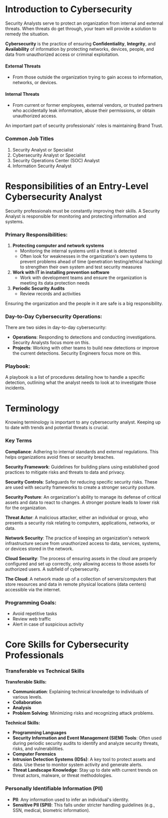# Introduction to Cybersecurity

Security Analysts serve to protect an organization from internal and external threats. When threats do get through, your team will provide a solution to remedy the situation.

**Cybersecurity** is the practice of ensuring **Confidentiality**, **Integrity**, and **Availability** of information by protecting networks, devices, people, and data from unauthorized access or criminal exploitation.

#### External Threats
- From those outside the organization trying to gain access to information, networks, or devices.

#### Internal Threats
- From current or former employees, external vendors, or trusted partners who accidentally leak information, abuse their permissions, or obtain unauthorized access.

An important part of security professionals' roles is maintaining Brand Trust.

### Common Job Titles
1. Security Analyst or Specialist
2. Cybersecurity Analyst or Specialist
3. Security Operations Center (SOC) Analyst
4. Information Security Analyst

# Responsibilities of an Entry-Level Cybersecurity Analyst

Security professionals must be constantly improving their skills. A Security Analyst is responsible for monitoring and protecting information and systems.

### Primary Responsibilities:
1. **Protecting computer and network systems**
    - Monitoring the internal systems until a threat is detected
    - Often look for weaknesses in the organization's own systems to prevent problems ahead of time (penetration testing/ethical hacking) to strengthen their own system and test security measures
2. **Work with IT in installing prevention software**
    - Work with development teams and ensure the organization is meeting its data protection needs
3. **Periodic Security Audits**
    - Review records and activities

Ensuring the organization and the people in it are safe is a big responsibility.

### Day-to-Day Cybersecurity Operations:
There are two sides in day-to-day cybersecurity:

- **Operations**: Responding to detections and conducting investigations. Security Analysts focus more on this.
- **Projects**: Working with other teams to build new detections or improve the current detections. Security Engineers focus more on this.

### Playbook:
A playbook is a list of procedures detailing how to handle a specific detection, outlining what the analyst needs to look at to investigate those incidents.

# Terminology

Knowing terminology is important to any cybersecurity analyst. Keeping up to date with trends and potential threats is crucial.

### Key Terms

**Compliance**: Adhering to internal standards and external regulations. This helps organizations avoid fines or security breaches.

**Security Framework**: Guidelines for building plans using established good practices to mitigate risks and threats to data and privacy.

**Security Controls**: Safeguards for reducing specific security risks. These are used with security frameworks to create a stronger security posture.

**Security Posture**: An organization's ability to manage its defense of critical assets and data to react to changes. A stronger posture leads to lower risk for the organization.

**Threat Actor**: A malicious attacker, either an individual or group, who presents a security risk relating to computers, applications, networks, or data.

**Network Security**: The practice of keeping an organization's network infrastructure secure from unauthorized access to data, services, systems, or devices stored in the network.

**Cloud Security**: The process of ensuring assets in the cloud are properly configured and set up correctly, only allowing access to those assets for authorized users. A subfield of cybersecurity.

**The Cloud**: A network made up of a collection of servers/computers that store resources and data in remote physical locations (data centers) accessible via the internet.

### Programming Goals:
- Avoid repetitive tasks
- Review web traffic
- Alert in case of suspicious activity

# Core Skills for Cybersecurity Professionals

### Transferable vs Technical Skills

**Transferable Skills:**
- **Communication**: Explaining technical knowledge to individuals of various levels.
- **Collaboration**
- **Analysis**
- **Problem Solving**: Minimizing risks and recognizing attack problems.

**Technical Skills:**
- **Programming Languages**
- **Security Information and Event Management (SIEM) Tools**: Often used during periodic security audits to identify and analyze security threats, risks, and vulnerabilities.
- **Computer Forensics**
- **Intrusion Detection Systems (IDSs)**: A key tool to protect assets and data. Use these to monitor system activity and generate alerts.
- **Threat Landscape Knowledge**: Stay up to date with current trends on threat actors, malware, or threat methodologies.

### Personally Identifiable Information (PII)
- **PII**: Any information used to infer an individual's identity.
- **Sensitive PII (SPII)**: This falls under stricter handling guidelines (e.g., SSN, medical, biometric information).
